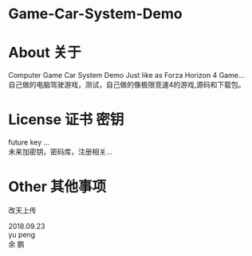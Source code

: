 # Game-Car-System-Demo

# About 关于

Computer Game Car System Demo Just like as Forza Horizon 4 Game... </br>
自己做的电脑驾驶游戏，测试，自己做的像极限竞速4的游戏,源码和下载包。 </br>



# License 证书 密钥 

future key ...     </br>
未来加密钥，密码库，注册相关...</br>


# Other 其他事项

改天上传 </br>






2018.09.23 </br>
yu peng </br>
余 鹏 </br>
